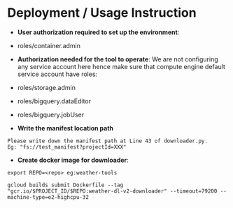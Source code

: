 # Deployment / Usage Instruction 

* **User authorization required to set up the environment**:
* roles/container.admin

* **Authorization needed for the tool to operate**:
We are not configuring any service account here hence make sure that compute engine default service account have roles:
* roles/storage.admin
* roles/bigquery.dataEditor
* roles/bigquery.jobUser

* **Write the manifest location path**
```
Please write down the manifest path at Line 43 of downloader.py.
Eg: "fs://test_manifest?projectId=XXX"
```

* **Create docker image for downloader**:
```
export REPO=<repo> eg:weather-tools

gcloud builds submit Dockerfile --tag "gcr.io/$PROJECT_ID/$REPO:weather-dl-v2-downloader" --timeout=79200 --machine-type=e2-highcpu-32
```
